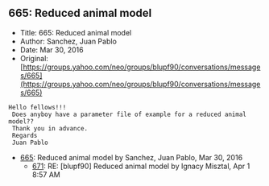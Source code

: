## 665: Reduced animal model

- Title: 665: Reduced animal model
- Author: Sanchez, Juan Pablo
- Date: Mar 30, 2016
- Original: [https://groups.yahoo.com/neo/groups/blupf90/conversations/messages/665](https://groups.yahoo.com/neo/groups/blupf90/conversations/messages/665)

```
Hello fellows!!!
 Does anyboy have a parameter file of example for a reduced animal model??
 Thank you in advance.
 Regards
 Juan Pablo
```

- [665](0665.md): Reduced animal model by Sanchez, Juan Pablo, Mar 30, 2016
    - [671](0671.md): RE: [blupf90] Reduced animal model by Ignacy Misztal, Apr 1 8:57 AM
